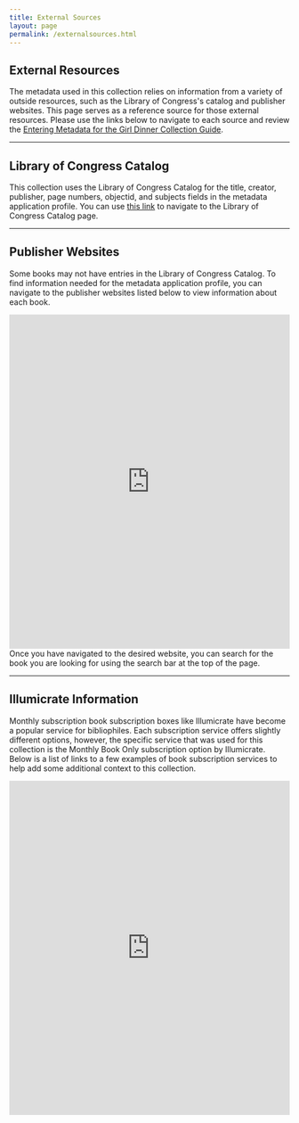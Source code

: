 ```yaml
---
title: External Sources
layout: page
permalink: /externalsources.html
---  
```


## External Resources  

The metadata used in this collection relies on information from a variety of outside resources, such as the Library of Congress's catalog and publisher websites. This page serves as a reference source for those external resources. Please use the links below to navigate to each source and review the [Entering Metadata for the Girl Dinner Collection Guide](https://docs.google.com/document/d/1DmbsjVqlAgDVZoumsQ3CbgYSKEmactEOl21RY-A-cTY/edit?usp=sharing). 

____  

## Library of Congress Catalog  

This collection uses the Library of Congress Catalog for the title, creator, publisher, page numbers, objectid, and subjects fields in the metadata application profile. You can use [this link](https://catalog.loc.gov/) to navigate to the Library of Congress Catalog page.   

____  

## Publisher Websites  

Some books may not have entries in the Library of Congress Catalog. To find information needed for the metadata application profile, you can navigate to the publisher websites listed below to view information about each book.  

<iframe referrerpolicy="no-referrer-when-downgrade" height="600px" width="100%" style="border:none;" src="https://view-awesome-table.com/-NjcnO325O5DDXpy8tBo/view"></iframe>  

<br>
Once you have navigated to the desired website, you can search for the book you are looking for using the search bar at the top of the page.  

____  

## Illumicrate Information  

Monthly subscription book subscription boxes like Illumicrate have become a popular service for bibliophiles. Each subscription service offers slightly different options, however, the specific service that was used for this collection is the Monthly Book Only subscription option by Illumicrate. Below is a list of links to a few examples of book subscription services to help add some additional context to this collection.  

<iframe referrerpolicy="no-referrer-when-downgrade" height="600px" width="100%" style="border:none;" src="https://view-awesome-table.com/-NjcjZVjDtDiBJYowlBj/view"></iframe>
